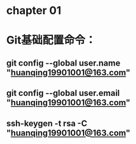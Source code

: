 # chapter 01

# Git基础配置命令：
## git config --global user.name "huanqing19901001@163.com"
## git config --global user.email "huanqing19901001@163.com"
## ssh-keygen -t rsa -C "huanqing19901001@163.com"
